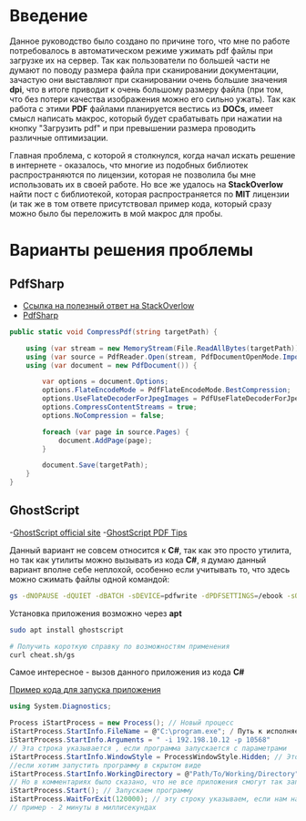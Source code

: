 # Введение

Данное руководство было создано по причине того, что мне по работе потребовалось в автоматическом режиме ужимать pdf файлы при загрузке их на сервер.
Так как пользователи по большей части не думают по поводу размера файла при сканировании документации, зачастую они выставляют при сканировании очень большие значения **dpi**, что в итоге приводит к очень большому размеру файла (при том, что без потери качества изображения можно его сильно ужать).
Так как работа с этими **PDF** файлами планируется вестись из **DOCs**, имеет смысл написать макрос, который будет срабатывать при нажатии на кнопку "Загрузить pdf" и при превышении размера проводить различные оптимизации.

Главная проблема, с которой я столкнулся, когда начал искать решение в интернете - оказалось, что многие из подобных библиотек распространяются по лицензии, которая не позволила бы мне использовать их в своей работе.
Но все же удалось на **StackOverlow** найти пост с библиотекой, которая распространяется по **MIT** лицензии (и так же в том ответе присутствовал пример кода, который сразу можно было бы переложить в мой макрос для пробы.

# Варианты решения проблемы

## **PdfSharp**
- [Ссылка на полезный ответ на StackOverlow](https://stackoverflow.com/a/57386379)
- [PdfSharp](http://www.pdfsharp.net/)

```csharp
public static void CompressPdf(string targetPath) {

    using (var stream = new MemoryStream(File.ReadAllBytes(targetPath)) { Position = 0 } )
    using (var source = PdfReader.Open(stream, PdfDocumentOpenMode.Import))
    using (var document = new PdfDocument()) {

        var options = document.Options;
        options.FlateEncodeMode = PdfFlateEncodeMode.BestCompression;
        options.UseFlateDecoderForJpegImages = PdfUseFlateDecoderForJpegImages.Automatic;
        options.CompressContentStreams = true;
        options.NoCompression = false;

        foreach (var page in source.Pages) {
            document.AddPage(page);
        }

        document.Save(targetPath);
    }
}
```

## **GhostScript**

-[GhostScript official site](https://www.ghostscript.com/)
-[GhostScript PDF Tips](https://milan.kupcevic.net/ghostscript-ps-pdf/)

Данный вариант не совсем относится к **C#**, так как это просто утилита, но так как утилиты можно вызывать из кода **C#**, я думаю данный вариант вполне себе неплохой, особенно если учитывать то, что здесь можно сжимать файлы одной командой:

```bash
gs -dNOPAUSE -dQUIET -dBATCH -sDEVICE=pdfwrite -dPDFSETTINGS=/ebook -sOutputFile=output.pdf input.pdf
```

Установка приложения возможно через **apt**

```bash
sudo apt install ghostscript

# Получить короткую справку по возможностям применения
curl cheat.sh/gs
```

Самое интересное - вызов данного приложения из кода **C#**

[Пример кода для запуска приложения](https://victorz.ru/20170413476)

```csharp
using System.Diagnostics;

Process iStartProcess = new Process(); // Новый процесс
iStartProcess.StartInfo.FileName = @"C:\program.exe"; / Путь к исполняемому файлу
iStartProcess.StartInfo.Arguments = " -i 192.198.10.12 -p 10568"
// Эта строка указывается , если программа запускается с параметрами
iStartProcess.StartInfo.WindowStyle = ProcessWindowStyle.Hidden; // Это строку указываем,
//если хотим запустить программу в скрытом виде
iStartProcess.StartInfo.WorkingDirectory = @"Path/To/Working/Directory"; // В том примере данный параметр не был задан
// Но в комментариях было сказано, что не все приложения смогут так запуститься
iStartProcess.Start(); // Запускаем программу
iStartProcess.WaitForExit(120000); // эту строку указываем, если нам надо будет ждать завершения программы определенное время,
// пример - 2 минуты в миллисекундах
```

